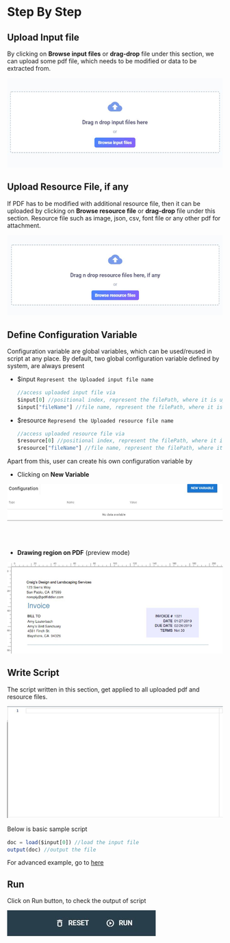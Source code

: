 # Step By Step

## Upload Input file

By clicking on **Browse input files** or **drag-drop** file under this section, we can upload some pdf file, which needs to be modified or data to be extracted from.

![Browse Input File](/browseInputFile.jpg "Browse Input File")

## Upload Resource File, if any

If PDF has to be modified with additional resource file, then it can be uploaded by clicking on **Browse resource file** or **drag-drop** file under this section. Resource file such as image, json, csv, font file or any other pdf for attachment. 

![Browse Resource File](/browseResourceFile.jpg "Browse Resource File")

## Define Configuration Variable
Configuration variable are global variables, which can be used/reused in script at any place. 
By default, two global configuration variable defined by system, are always present
- $input `Represent the Uploaded input file name` 
  ```javascript
  //access uploaded input file via 
  $input[0] //positional index, represent the filePath, where it is uploaded 
  $input["fileName"] //file name, represent the filePath, where it is uploaded
  ```
- $resource `Represend the Uploaded resource file name`
  ```javascript
  //access uploaded resource file via 
  $resource[0] //positional index, represent the filePath, where it is uploaded 
  $resource["fileName"] //file name, represent the filePath, where it is uploaded
  ```

Apart from this, user can create his own configuration variable by 
<br/>

- Clicking on **New Variable** <br/>

![Configuration Variable](/configurationVariable.jpg "Configuration Variable")

<br/><br/>

- **Drawing region on PDF** (preview mode)<br/>
  
![Draw Region](/drawregion.jpg "Draw Region")

## Write Script

The script written in this section, get applied to all uploaded pdf and resource files. 

![Script](/script.jpg "Script")

Below is basic sample script

```javascript
doc = load($input[0]) //load the input file
output(doc) //output the file
```

For advanced example, go to [here](/guide/cookbook)

## Run 

Click on Run button, to check the output of script

![Script](/run.jpg "Script")